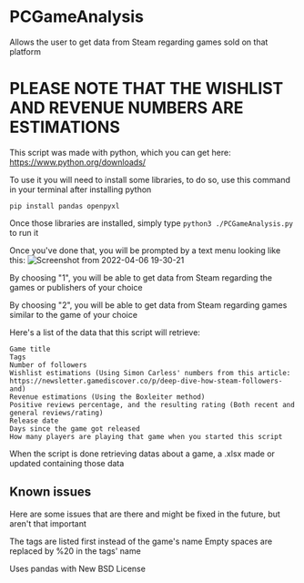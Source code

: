 # PCGameAnalysis
Allows the user to get data from Steam regarding games sold on that platform

# PLEASE NOTE THAT THE WISHLIST AND REVENUE NUMBERS ARE ESTIMATIONS



This script was made with python, which you can get here: https://www.python.org/downloads/

To use it you will need to install some libraries, to do so, use this command in your terminal after installing python

```pip install pandas openpyxl```

Once those libraries are installed, simply type ```python3 ./PCGameAnalysis.py``` to run it


Once you've done that, you will be prompted by a text menu looking like this:
![Screenshot from 2022-04-06 19-30-21](https://user-images.githubusercontent.com/103136664/162033728-af5c2525-2c38-420e-89ef-eb6006490df1.png)

By choosing "1", you will be able to get data from Steam regarding the games or publishers of your choice

By choosing "2", you will be able to get data from Steam regarding games similar to the game of your choice

Here's a list of the data that this script will retrieve:
```
Game title
Tags
Number of followers
Wishlist estimations (Using Simon Carless' numbers from this article: https://newsletter.gamediscover.co/p/deep-dive-how-steam-followers-and)
Revenue estimations (Using the Boxleiter method)
Positive reviews percentage, and the resulting rating (Both recent and general reviews/rating)
Release date
Days since the game got released
How many players are playing that game when you started this script

```

When the script is done retrieving datas about a game, a .xlsx made or updated containing those data

## Known issues

Here are some issues that are there and might be fixed in the future, but aren't that important

The tags are listed first instead of the game's name
Empty spaces are replaced by %20 in the tags' name




Uses pandas with New BSD License
